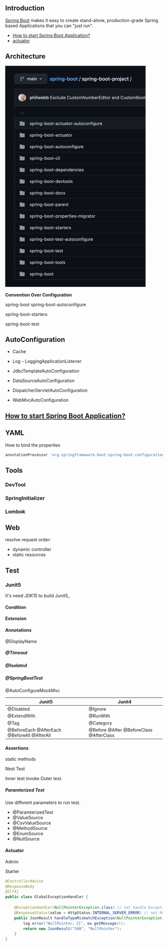 ## Introduction
[Spring Boot](https://spring.io/projects/spring-boot) makes it easy to create stand-alone, production-grade Spring based Applications that you can "just run".

- [How to start Spring Boot Application?](/docs/CS/Java/Spring_Boot/Start.md)
- [actuator](/docs/CS/Java/Spring_Boot/actuator.md)


## Architecture

![packages.png](./images/packages.png)

**Convention Over Configuration**

spring-boot
spring-boot-autoconfigure

spring-boot-starters

spring-boot-test





## AutoConfiguration

- Cache
- Log - LoggingApplicationListener

- JdbcTemplateAutoConfiguration
- DataSourceAutoConfiguration
- DispatcherServletAutoConfiguration
- WebMvcAutoConfiguration



## [How to start Spring Boot Application?](/docs/CS/Java/Spring_Boot/Start.md)



## YAML



How to bind the properties 

```groovy
annotationProcessor 'org.springframework.boot:spring-boot-configuration-processor'
```



## Tools

### DevTool

### SpringInitializer



### Lombok



## Web

resolve request order:

-  dynamic controller
- static resources

## Test



### Junit5

It's need JDK15 to build Junit5,.

#### Condition

#### Extension

#### Annotations

@DisplayName



##### @Timeout

##### @Isolated

##### @SpringBootTest

@AutoConfigureMockMvc

| Junit5                                      | Junit4                                  |
| ------------------------------------------- | --------------------------------------- |
| @Disabled                                   | @Ignore                                 |
| @ExtendWith                                 | @RunWith                                |
| @Tag                                        | @Category                               |
| @BeforeEach @AfterEach @BeforeAll @AfterAll | @Before @After @BeforeClass @AfterClass |



#### Assertions

static methods

Nest Test 

Inner test invoke Outer test.

##### Paramterized Test

Use different parameters to run test.

- @ParamterizedTest
- @ValueSource
- @CsvValueSource
- @MethodSource
- @EnumSource
- @NullSource





#### Actuator

Admin



Starter



```java
@ControllerAdvice
@ResponseBody
@Slf4j
public class GlobalExceptionHandler {

    @ExceptionHandler(NullPointerException.class) // set handle Exception 
    @ResponseStatus(value = HttpStatus.INTERNAL_SERVER_ERROR) // set Response Http Status
    public JsonResult handleTypeMismatchException(NullPointerException ex) {
        log.error("NullPointer，{}", ex.getMessage());
        return new JsonResult("500", "NullPointer");
    }
}
```





